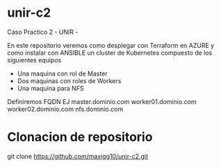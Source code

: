 # unir-c2
Caso Practico 2 - UNIR -

En este repositorio veremos como desplegar con Terraform en AZURE y como instalar con ANSIBLE un cluster de Kubernetes compuesto de los siguientes equipos

- Una maquina con rol de  Master
- Dos maquinas con roles de  Workers
- Una maquina para NFS

Definiremos FQDN
EJ
master.dominio.com
worker01.dominio.com
worker02.dominio.com
nfs.dominio.com



# Clonacion de repositorio
git clone https://github.com/maxigg10/unir-c2.git
